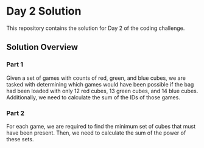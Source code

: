 # Day 2 Solution

This repository contains the solution for Day 2 of the coding challenge.

## Solution Overview

### Part 1

Given a set of games with counts of red, green, and blue cubes, we are tasked with determining which games would have been possible if the bag had been loaded with only 12 red cubes, 13 green cubes, and 14 blue cubes. Additionally, we need to calculate the sum of the IDs of those games.

### Part 2

For each game, we are required to find the minimum set of cubes that must have been present. Then, we need to calculate the sum of the power of these sets.

